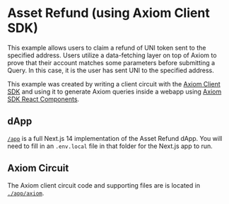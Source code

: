 # Asset Refund (using Axiom Client SDK)

This example allows users to claim a refund of UNI token sent to the specified address. Users utilize a data-fetching layer on top of Axiom to prove that their account matches some parameters before submitting a Query. In this case, it is the user has sent UNI to the specified address.

This example was created by writing a client circuit with the [Axiom Client SDK](https://github.com/axiom-crypto/axiom-sdk-client) and using it to generate Axiom queries inside a webapp using [Axiom SDK React Components](https://www.npmjs.com/package/@axiom-crypto/react).

## dApp

[`/app`](./app) is a full Next.js 14 implementation of the Asset Refund dApp. You will need to fill in an `.env.local` file in that folder for the Next.js app to run.

## Axiom Circuit

The Axiom client circuit code and supporting files are is located in [`./app/axiom`](./app/axiom).
